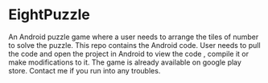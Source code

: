 # EightPuzzle
An Android puzzle game where a user needs to arrange the tiles of number to solve the puzzle.
This repo contains the Android code.
User needs to pull the code and open the project in Android to view the code , compile it or make modifications to it.
The game is already available on google play store.
Contact me if you run into any troubles. 

